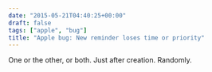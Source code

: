 ```yaml
---
date: "2015-05-21T04:40:25+00:00"
draft: false
tags: ["apple", "bug"]
title: "Apple bug: New reminder loses time or priority"
---
```

One or the other, or both. Just after creation. Randomly.
